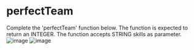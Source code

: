 # perfectTeam
Complete the 'perfectTeam' function below. The function is expected to return an INTEGER. The function accepts STRING skills as parameter.
![image](https://github.com/peterturkson102/perfectTeam/assets/43896389/4d861595-ee6c-4cc2-8656-b2f8c2e269c4)
![image](https://github.com/peterturkson102/perfectTeam/assets/43896389/1b6f0800-0d4a-4fc0-8534-be4423c848fe)
